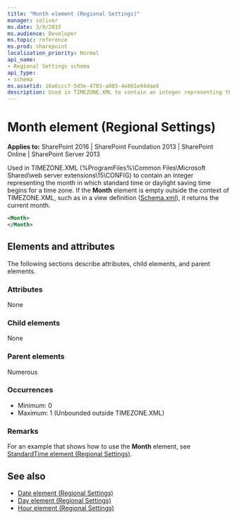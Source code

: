 ```yaml
---
title: "Month element (Regional Settings)"
manager: soliver
ms.date: 3/9/2015
ms.audience: Developer
ms.topic: reference
ms.prod: sharepoint
localization_priority: Normal
api_name:
- Regional Settings schema
api_type:
- schema
ms.assetid: 16a6ccc7-5d5e-4703-a085-4e861e94dae8
description: Used in TIMEZONE.XML to contain an integer representing the month in which standard time or daylight saving time begins for a time zone. 
---
```


# Month element (Regional Settings)

**Applies to:** SharePoint 2016 | SharePoint Foundation 2013 | SharePoint Online | SharePoint Server 2013
  
Used in TIMEZONE.XML (%ProgramFiles%\Common Files\Microsoft Shared\web server extensions\15\CONFIG) to contain an integer representing the month in which standard time or daylight saving time begins for a time zone. If the **Month** element is empty outside the context of TIMEZONE.XML, such as in a view definition ([Schema.xml](https://msdn.microsoft.com/library/c2f01064-80d8-47ee-b602-ecf4c480ac56%28Office.15%29.aspx)), it returns the current month.
  
```XML
<Month>
</Month>
```

## Elements and attributes

The following sections describe attributes, child elements, and parent elements.

### Attributes

None
   
### Child elements

None
   
### Parent elements

Numerous 
   
### Occurrences

- Minimum: 0
- Maximum: 1 (Unbounded outside TIMEZONE.XML) 
   
### Remarks

For an example that shows how to use the **Month** element, see [StandardTime element (Regional Settings)](standardtime-element-regional-settings.md).
  
## See also

- [Date element (Regional Settings)](date-element-regional-settings.md) 
- [Day element (Regional Settings)](day-element-regional-settings.md)  
- [Hour element (Regional Settings)](hour-element-regional-settings.md)

